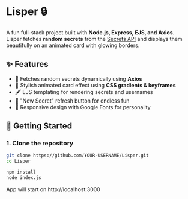 # Lisper 🔒

A fun full-stack project built with **Node.js, Express, EJS, and Axios**.  
Lisper fetches **random secrets** from the [Secrets API](https://secrets-api.appbrewery.com) and displays them beautifully on an animated card with glowing borders.  

## ✨ Features
- 🎲 Fetches random secrets dynamically using **Axios**
- 🎨 Stylish animated card effect using **CSS gradients & keyframes**
- 🖋️ EJS templating for rendering secrets and usernames
- 🔄 "New Secret" refresh button for endless fun
- 📱 Responsive design with Google Fonts for personality


## 🚀 Getting Started

### 1. Clone the repository
```bash
git clone https://github.com/YOUR-USERNAME/Lisper.git
cd Lisper

npm install
node index.js
```

App will start on http://localhost:3000
